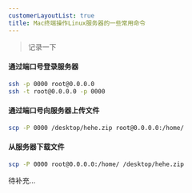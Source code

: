 ```yaml
---
customerLayoutList: true
title: Mac终端操作Linux服务器的一些常用命令
---
```


> 记录一下

#### 通过端口号登录服务器

``` bash
ssh -p 0000 root@0.0.0.0
ssh -t root@0.0.0.0 -p 0000
```

#### 通过端口号向服务器上传文件
``` bash
scp -P 0000 /desktop/hehe.zip root@0.0.0.0:/home/
```

#### 从服务器下载文件
``` bash
scp -P 0000 root@0.0.0.0:/home/ /desktop/hehe.zip
```

待补充...